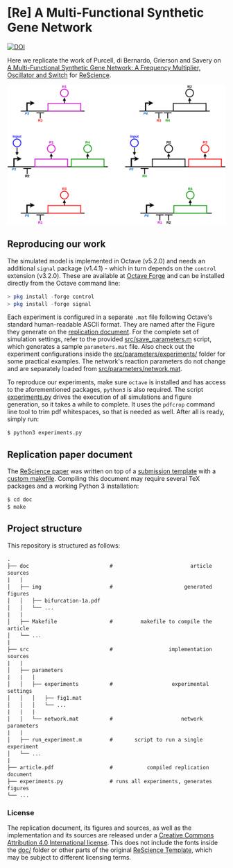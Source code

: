 # [Re] A Multi-Functional Synthetic Gene Network

[![DOI](https://zenodo.org/badge/DOI/10.5281/zenodo.3545451.svg)](https://doi.org/10.5281/zenodo.3545451)

Here we replicate the work of Purcell, di Bernardo, Grierson and Savery on [A Multi-Functional Synthetic Gene Network: A Frequency Multiplier, Oscillator and Switch](https://doi.org/10.1371/journal.pone.0016140) for [ReScience](https://rescience.github.io/).

![Network designed by Purcell et al.](sbol.png)


## Reproducing our work

The simulated model is implemented in Octave (v5.2.0) and needs an additional `signal` package (v1.4.1) - which in turn depends on the `control` extension (v3.2.0).
These are available at [Octave Forge](https://octave.sourceforge.io/) and can be installed directly from the Octave command line:

```octave
> pkg install -forge control
> pkg install -forge signal
```

Each experiment is configured in a separate `.mat` file following Octave's standard human-readable ASCII format.
They are named after the Figure they generate on the [replication document](article.pdf).
For the complete set of simulation settings, refer to the provided [src/save_parameters.m](src/save_parameters.m) script, which generates a sample `parameters.mat` file.
Also check out the experiment configurations inside the [src/parameters/experiments/](src/parameters/experiments/) folder for some practical examples.
The network's reaction parameters do not change and are separately loaded from [src/parameters/network.mat](src/parameters/network.mat).

To reproduce our experiments, make sure `octave` is installed and has access to the aforementioned packages, `python3` is also required.
The script [experiments.py](experiments.py) drives the execution of all simulations and figure generation, so it takes a while to complete.
It uses the `pdfcrop` command line tool to trim pdf whitespaces, so that is needed as well.
After all is ready, simply run:

```bash
$ python3 experiments.py
```


## Replication paper document

The [ReScience paper](article.pdf) was written on top of a [submission template](https://github.com/ReScience/template) with a [custom makefile](doc/Makefile).
Compiling this document may require several TeX packages and a working Python 3 installation:

```bash
$ cd doc
$ make
```


## Project structure

This repository is structured as follows:

```
.
├── doc                          #                         article sources
|   |
│   ├── img                      #                       generated figures
│   │   ├── bifurcation-1a.pdf
│   │   └── ...
|   |
│   ├── Makefile                 #         makefile to compile the article
│   └── ...
|
├── src                          #                  implementation sources
|   |
│   ├── parameters
|   |   |
│   │   ├── experiments          #                   experimental settings
│   │   │   ├── fig1.mat
│   │   │   └── ...
|   |   |
│   │   └── network.mat          #                      network parameters
|   |
│   ├── run_experiment.m         #       script to run a single experiment
│   └── ...
|
├── article.pdf                  #           compiled replication document
├── experiments.py               # runs all experiments, generates figures
└── ...
```


### License

The replication document, its figures and sources, as well as the implementation and its sources are released under a [Creative Commons Attribution 4.0 International license](LICENSE).
This does not include the fonts inside the [doc/](doc/) folder or other parts of the original [ReScience Template](https://github.com/ReScience/template), which may be subject to different licensing terms.
